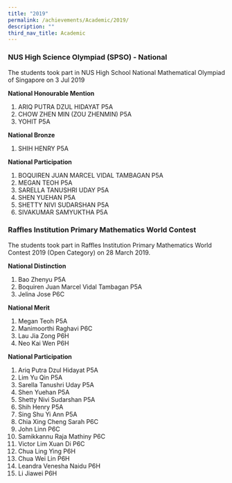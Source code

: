 ```yaml
---
title: "2019"
permalink: /achievements/Academic/2019/
description: ""
third_nav_title: Academic
---
```

### NUS High Science Olympiad (SPSO) - National

The students took part in NUS High School National Mathematical Olympiad of Singapore on 3 Jul 2019

**National Honourable Mention**  

1.  ARIQ PUTRA DZUL HIDAYAT P5A
2. CHOW ZHEN MIN (ZOU ZHENMIN) P5A
3. YOHIT P5A

**National Bronze**

1. SHIH HENRY P5A

**National Participation**

1. BOQUIREN JUAN MARCEL VIDAL TAMBAGAN P5A
2. MEGAN TEOH P5A
3. SARELLA TANUSHRI UDAY P5A
4. SHEN YUEHAN P5A
5. SHETTY NIVI SUDARSHAN P5A
6. SIVAKUMAR SAMYUKTHA P5A

### Raffles Institution Primary Mathematics World Contest

The students took part in Raffles Institution Primary Mathematics World Contest 2019 (Open Category) on 28 March 2019.

**National Distinction**  

1. Bao Zhenyu P5A
2. Boquiren Juan Marcel Vidal Tambagan P5A
3. Jelina Jose P6C

**National Merit**

1. Megan Teoh P5A
2. Manimoorthi Raghavi P6C
3. Lau Jia Zong P6H
4. Neo Kai Wen P6H

**National Participation**

1. Ariq Putra Dzul Hidayat P5A
2. Lim Yu Qin P5A
3. Sarella Tanushri Uday P5A
4. Shen Yuehan P5A
5. Shetty Nivi Sudarshan P5A
6. Shih Henry P5A
7. Sing Shu Yi Ann P5A
8. Chia Xing Cheng Sarah P6C
9. John Linn P6C
10. Samikkannu Raja Mathiny P6C
11. Victor Lim Xuan Di P6C
12. Chua Ling Ying P6H
13. Chua Wei Lin P6H
14. Leandra Venesha Naidu P6H
15. Li Jiawei P6H